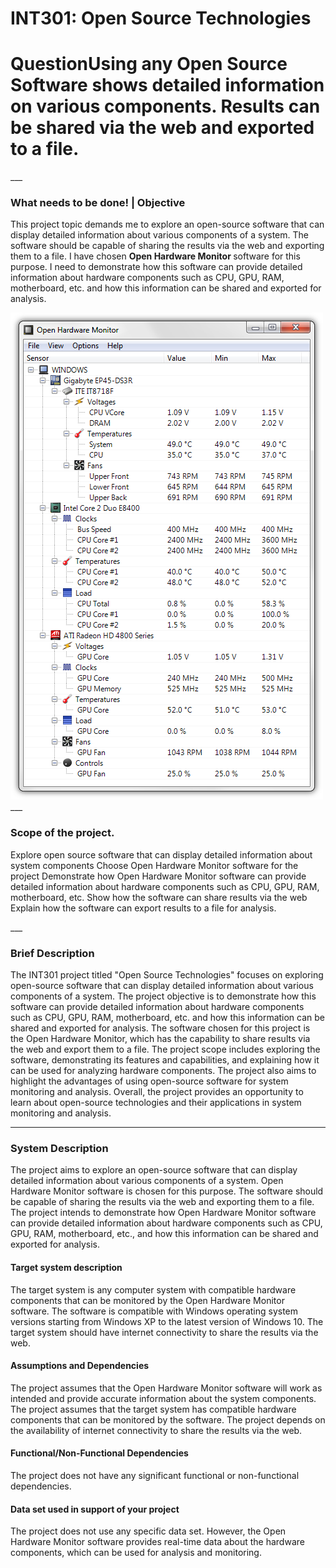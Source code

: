 # INT301: Open Source Technologies
<h1><b>Question</b>Using any Open Source Software shows detailed information on various components. Results can be shared via the web and exported to a file.</h1>
___
<h3>What needs to be done! | Objective </h3>
<p>This project topic demands me to explore an open-source software that can display detailed information about various components of a system. The software should be capable of sharing the results via the web and exporting them to a file. I have chosen <b>Open Hardware Monitor </b>software for this purpose. I need to demonstrate how this software can provide detailed information about hardware components such as CPU, GPU, RAM, motherboard, etc. and how this information can be shared and exported for analysis.</p>
<img src="Pro1.png" alt="Open Hardware Monitor">
___
<h3>Scope of the project.</h3>
<p>Explore open source software that can display detailed information about system components
Choose Open Hardware Monitor software for the project
Demonstrate how Open Hardware Monitor software can provide detailed information about hardware components such as CPU, GPU, RAM, motherboard, etc.
Show how the software can share results via the web
Explain how the software can export results to a file for analysis.</p>
___
<h3>Brief Description</h3>
<p>The INT301 project titled "Open Source Technologies" focuses on exploring open-source software that can display detailed information about various components of a system. The project objective is to demonstrate how this software can provide detailed information about hardware components such as CPU, GPU, RAM, motherboard, etc. and how this information can be shared and exported for analysis. The software chosen for this project is the Open Hardware Monitor, which has the capability to share results via the web and export them to a file. The project scope includes exploring the software, demonstrating its features and capabilities, and explaining how it can be used for analyzing hardware components. The project also aims to highlight the advantages of using open-source software for system monitoring and analysis. Overall, the project provides an opportunity to learn about open-source technologies and their applications in system monitoring and analysis.</p>

____
<h3>System Description</h3>
The project aims to explore an open-source software that can display detailed information about various components of a system. Open Hardware Monitor software is chosen for this purpose. The software should be capable of sharing the results via the web and exporting them to a file. The project intends to demonstrate how Open Hardware Monitor software can provide detailed information about hardware components such as CPU, GPU, RAM, motherboard, etc., and how this information can be shared and exported for analysis.

<h4>Target system description</h4>
The target system is any computer system with compatible hardware components that can be monitored by the Open Hardware Monitor software. The software is compatible with Windows operating system versions starting from Windows XP to the latest version of Windows 10. The target system should have internet connectivity to share the results via the web.

<h4>Assumptions and Dependencies</h4>
The project assumes that the Open Hardware Monitor software will work as intended and provide accurate information about the system components. The project assumes that the target system has compatible hardware components that can be monitored by the software. The project depends on the availability of internet connectivity to share the results via the web.

 <h4>Functional/Non-Functional Dependencies</h4>
The project does not have any significant functional or non-functional dependencies.

<h4>Data set used in support of your project</h4>
The project does not use any specific data set. However, the Open Hardware Monitor software provides real-time data about the hardware components, which can be used for analysis and monitoring.
